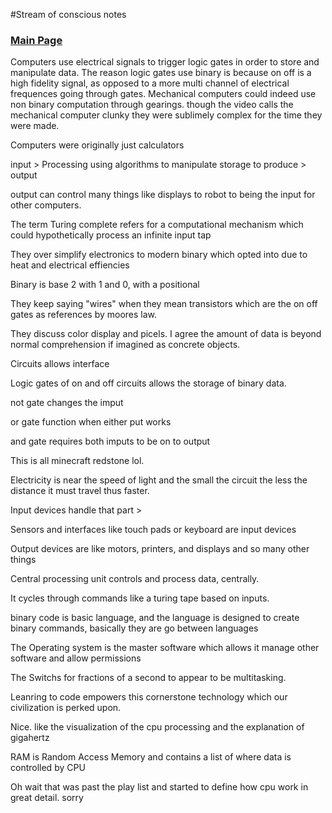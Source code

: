 #Stream of conscious notes

### [Main Page](https://pale-crusader.github.io/learning-journal)

Computers use electrical signals to trigger logic gates in order to store and manipulate data. The reason logic gates use binary is because on off is a high fidelity signal, as opposed to a more multi channel of electrical frequences going through gates. Mechanical computers could indeed use non binary computation through gearings. though the video calls the mechanical computer clunky they were sublimely complex for the time they were made.

 
Computers were originally just calculators 

input > Processing using algorithms to manipulate storage to produce > output

output can control many things like displays to robot to being the input for other computers.

The term Turing complete refers for a computational mechanism which could hypothetically process an infinite input tap

They over simplify electronics to modern binary which opted into due to heat and electrical effiencies

Binary is base 2 with 1 and 0, with a positional

They keep saying "wires" when they mean transistors which are the on off gates as references by moores law.

They discuss color display and picels. I agree the amount of data is beyond normal comprehension if imagined as concrete objects. 

Circuits allows interface

Logic gates of on and off circuits allows the storage of binary data.

not gate changes the imput

or gate function when either put works

and gate requires both imputs to be on to output

This is all minecraft redstone lol.

Electricity is near the speed of light and the small the circuit the less the distance it must travel thus faster.


Input devices handle that part > 

Sensors and interfaces like touch pads or keyboard are input devices


Output devices are like motors, printers, and displays and so many other things


Central processing unit controls and process data, centrally.

It cycles through commands like a turing tape based on inputs.

binary code is basic language, and the language is designed to create binary commands, basically they are go between languages

The Operating system is the master software which allows it manage other software and allow permissions

The Switchs for fractions of a second to appear to be multitasking.

Leanring to code empowers this cornerstone technology which our civilization is perked upon.

Nice. like the visualization of the cpu processing and the explanation of gigahertz

RAM is Random Access Memory and contains a list of where data is controlled by CPU


Oh wait that was past the play list and started to define how cpu work in  great detail. sorry